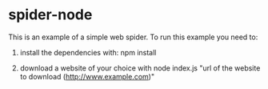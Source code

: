# spider-node

This is an example of a simple web spider.
To run this example you need to:

1. install the dependencies with:
     npm install

2. download a website of your choice with
     node index.js "url of the website to download (http://www.example.com)"
